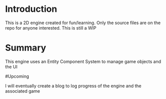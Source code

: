# Introduction

This is a 2D engine created for fun/learning. Only the source files are on the repo for anyone interested. This is still a WIP

# Summary
This engine uses an Entity Component System to manage game objects and the UI


#Upcoming

I will eventually create a blog to log progress of the engine and the associated game

